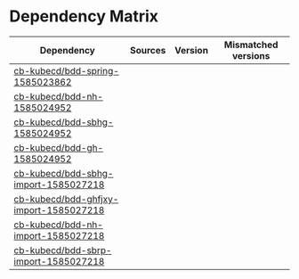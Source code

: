 # Dependency Matrix

Dependency | Sources | Version | Mismatched versions
---------- | ------- | ------- | -------------------
[cb-kubecd/bdd-spring-1585023862](https://github.com/cb-kubecd/bdd-spring-1585023862.git) |  | []() | 
[cb-kubecd/bdd-nh-1585024952](https://github.com/cb-kubecd/bdd-nh-1585024952.git) |  | []() | 
[cb-kubecd/bdd-sbhg-1585024952](https://github.com/cb-kubecd/bdd-sbhg-1585024952.git) |  | []() | 
[cb-kubecd/bdd-gh-1585024952](https://github.com/cb-kubecd/bdd-gh-1585024952.git) |  | []() | 
[cb-kubecd/bdd-sbhg-import-1585027218](https://github.com/cb-kubecd/bdd-sbhg-import-1585027218.git) |  | []() | 
[cb-kubecd/bdd-ghfjxy-import-1585027218](https://github.com/cb-kubecd/bdd-ghfjxy-import-1585027218.git) |  | []() | 
[cb-kubecd/bdd-nh-import-1585027218](https://github.com/cb-kubecd/bdd-nh-import-1585027218.git) |  | []() | 
[cb-kubecd/bdd-sbrp-import-1585027218](https://github.com/cb-kubecd/bdd-sbrp-import-1585027218.git) |  | []() | 
